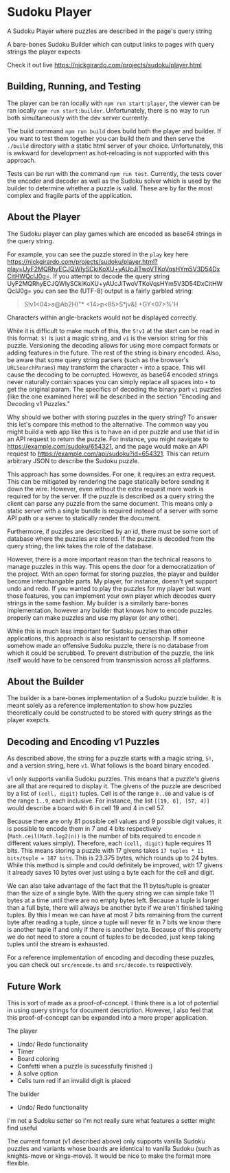 Sudoku Player
=============

A Sudoku Player where puzzles are described in the page's query string

A bare-bones Sudoku Builder which can output links to pages with query strings the player expects

Check it out live <https://nickgirardo.com/projects/sudoku/player.html>

Building, Running, and Testing
------------------------------

The player can be ran locally with `npm run start:player`, the viewer can be ran locally `npm run start:builder`.  Unfortunately, there is no way to run both simultaneously with the dev server currently.

The build command `npm run build` does build both the player and builder.  If you want to test them together you can build them and then serve the `./build` directory with a static html server of your choice.  Unfortunately, this is awkward for development as hot-reloading is not supported with this approach.

Tests can be run with the command `npm run test`.  Currently, the tests cover the encoder and decoder as well as the Sudoku solver which is used by the builder to determine whether a puzzle is valid.  These are by far the most complex and fragile parts of the application.

About the Player
----------------

The Sudoku player can play games which are encoded as base64 strings in the query string.

For example, you can see the puzzle stored in the `play` key here <https://nickgirardo.com/projects/sudoku/player.html?play=UyF2MQRhyECJQWIySCkiKoXU+yAUcJiTwoVTKoVqsHYm5V3D54DxCitHWQclJ0g=>.  If you attempt to decode the query string UyF2MQRhyECJQWIySCkiKoXU+yAUcJiTwoVTKoVqsHYm5V3D54DxCitHWQclJ0g= you can see the (UTF-8) output is a fairly garbled string:

> S!v1\<04\>a@Ab2H)"\* \<14\>p\<85\>S\*jv&]
> +GY\<07\>%'H

Characters within angle-brackets would not be displayed correctly.

While it is difficult to make much of this, the `S!v1` at the start can be read in this format. `S!` is just a magic string, and `v1` is the version string for this puzzle.  Versioning the decoding allows for using more compact formats or adding features in the future.  The rest of the string is binary encoded.  Also, be aware that some query string parsers (such as the browser's `URLSearchParams`) may transform the character `+` into a space.  This will cause the decoding to be corrupted.  However, as base64 encoded strings never naturally contain spaces you can simply replace all spaces into `+` to get the original param.  The specifics of decoding the binary part `v1` puzzles (like the one examined here) will be described in the section "Encoding and Decoding v1 Puzzles."

Why should we bother with storing puzzles in the query string?  To answer this let's compare this method to the alternative.  The common way you might build a web app like this is to have an id per puzzle and use that id in an API request to return the puzzle. For instance, you might navigate to <https://example.com/sudoku/654321>, and the page would make an API request to <https://example.com/api/sudoku?id=654321>.  This can return arbitrary JSON to describe the Sudoku puzzle.

This approach has some downsides.  For one, it requires an extra request.  This can be mitigated by rendering the page statically before sending it down the wire.  However, even without the extra request more work is required for by the server.  If the puzzle is described as a query string the client can parse any puzzle from the same document.  This means only a static server with a single bundle is required instead of a server with some API path or a server to statically render the document.

Furthermore, if puzzles are described by an id, there must be some sort of database where the puzzles are stored.  If the puzzle is decoded from the query string, the link takes the role of the database.

However, there is a more important reason than the technical reasons to manage puzzles in this way.  This opens the door for a democratization of the project.  With an open format for storing puzzles, the player and builder become interchangable parts.  My player, for instance, doesn't yet support undo and redo.  If you wanted to play the puzzles for my player but want those features, you can implement your own player which decodes query strings in the same fashion.  My builder is a similarly bare-bones implementation, however any builder that knows how to encode puzzles properly can make puzzles and use my player (or any other).

While this is much less important for Sudoku puzzles than other applications, this approach is also resistant to censorship.  If someone somehow made an offensive Sudoku puzzle, there is no database from which it could be scrubbed.  To prevent distribution of the puzzle, the link itself would have to be censored from transmission across all platforms.

About the Builder
-----------------

The builder is a bare-bones implementation of a Sudoku puzzle builder.  It is meant solely as a reference implementation to show how puzzles theoretically could be constructed to be stored with query strings as the player exepcts.

Decoding and Encoding v1 Puzzles
--------------------------------

As described above, the string for a puzzle starts with a magic string, `S!`, and a version string, here `v1`.  What follows is the board binary encoded.

v1 only supports vanilla Sudoku puzzles.  This means that a puzzle's givens are all that are required to display it.  The givens of the puzzle are described by a list of `(cell, digit)` tuples.  Cell is of the range `0..80` and value is of the range `1..9`, each inclusive.  For instance, the list `[[19, 6], [57, 4]]` would describe a board with 6 in cell 19 and 4 in cell 57.

Because there are only 81 possible cell values and 9 possible digit values, it is possible to encode them in 7 and 4 bits respectively (`Math.ceil(Math.log2(n))` is the number of bits required to encode n different values simply).  Therefore, each `(cell, digit)` tuple requires 11 bits.  This means storing a puzzle with 17 givens takes `17 tuples * 11 bits/tuple = 187 bits`.  This is 23.375 bytes, which rounds up to 24 bytes.  While this method is simple and could definitely be improved, with 17 givens it already saves 10 bytes over just using a byte each for the cell and digit.

We can also take advantage of the fact that the 11 bytes/tuple is greater than the size of a single byte.  With the query string we can simple take 11 bytes at a time until there are no empty bytes left.  Because a tuple is larger than a full byte, there will always be another byte if we aren't finished taking tuples.  By this I mean we can have at most 7 bits remaining from the current byte after reading a tuple, since a tuple will never fit in 7 bits we know there is another tuple if and only if there is another byte.  Because of this property we do not need to store a count of tuples to be decoded, just keep taking tuples until the stream is exhausted.

For a reference implementation of encoding and decoding these puzzles, you can check out `src/encode.ts` and `src/decode.ts` respectively.

Future Work
-----------

This is sort of made as a proof-of-concept.  I think there is a lot of potential in using query strings for document description.  However, I also feel that this proof-of-concept can be expanded into a more proper application.

The player
- Undo/ Redo functionality
- Timer
- Board coloring
- Confetti when a puzzle is sucessfully finished :)
- A solve option
- Cells turn red if an invalid digit is placed

The builder
- Undo/ Redo functionality

I'm not a Sudoku setter so I'm not really sure what features a setter might find useful

The current format (v1 described above) only supports vanilla Sudoku puzzles and variants whose boards are identical to vanilla Sudoku (such as knights-move or kings-move).  It would be nice to make the format more flexible.

